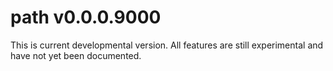 # path v0.0.0.9000

This is current developmental version. All features are still experimental and
have not yet been documented.
